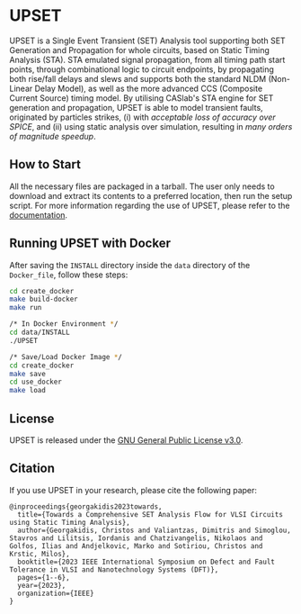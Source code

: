 # UPSET
UPSET is a Single Event Transient (SET) Analysis tool supporting both SET Generation and Propagation for whole circuits, based on Static Timing Analysis (STA). STA emulated signal propagation, from all timing path start points, through combinational logic to circuit endpoints, by propagating both rise/fall delays and slews and supports both the standard NLDM (Non-Linear Delay Model), as well as the more advanced CCS (Composite Current Source) timing model. By utilising CASlab's STA engine for SET generation and propagation, UPSET is able to model transient faults, originated by particles strikes, (i) with _acceptable loss of accuracy over SPICE_, and (ii) using static analysis over simulation, resulting in _many orders of magnitude speedup_.

## How to Start
All the necessary files are packaged in a tarball. The user only needs to download and extract its contents to a preferred location, then run the setup script. For more information regarding the use of UPSET, please refer to the [documentation](https://circuits-and-systems-lab-caslab.github.io/UPSET/).

## Running UPSET with Docker

After saving the `INSTALL` directory inside the `data` directory of the `Docker_file`, follow these steps:

```bash
cd create_docker
make build-docker
make run

/* In Docker Environment */
cd data/INSTALL
./UPSET

/* Save/Load Docker Image */
cd create_docker
make save
cd use_docker
make load
```

## License
UPSET is released under the [GNU General Public License v3.0](https://www.gnu.org/licenses/gpl-3.0.html).

## Citation
If you use UPSET in your research, please cite the following paper:

```
@inproceedings{georgakidis2023towards,
  title={Towards a Comprehensive SET Analysis Flow for VLSI Circuits using Static Timing Analysis},
  author={Georgakidis, Christos and Valiantzas, Dimitris and Simoglou, Stavros and Lilitsis, Iordanis and Chatzivangelis, Nikolaos and Golfos, Ilias and Andjelkovic, Marko and Sotiriou, Christos and Krstic, Milos},
  booktitle={2023 IEEE International Symposium on Defect and Fault Tolerance in VLSI and Nanotechnology Systems (DFT)},
  pages={1--6},
  year={2023},
  organization={IEEE}
}
```
